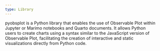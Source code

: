 ```yaml
---
type: Library
---
```


pyobsplot is a Python library that enables the use of Observable Plot within Jupyter or Marimo notebooks and Quarto documents. It allows Python users to create charts using a syntax similar to the JavaScript version of Observable Plot, facilitating the creation of interactive and static visualizations directly from Python code.